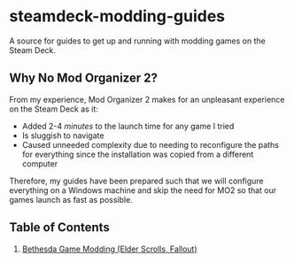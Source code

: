 # steamdeck-modding-guides

A source for guides to get up and running with modding games on the Steam Deck.

## Why No Mod Organizer 2?

From my experience, Mod Organizer 2 makes for an unpleasant experience on the Steam Deck as it:

- Added 2-4 _minutes_ to the launch time for any game I tried
- Is sluggish to navigate
- Caused unneeded complexity due to needing to reconfigure the paths for everything since the installation was copied from a different computer

Therefore, my guides have been prepared such that we will configure everything on a Windows machine and skip the need for MO2 so that our games launch as fast as possible.

## Table of Contents

1. [Bethesda Game Modding (Elder Scrolls, Fallout)](guides/bethesda/bethesda.md)
